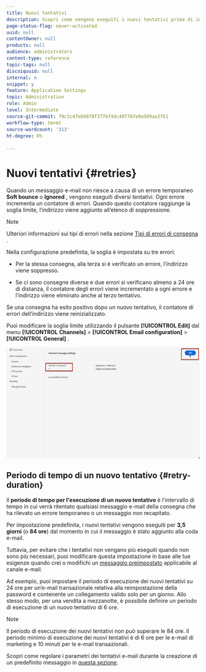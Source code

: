 ```yaml
---
title: Nuovi tentativi
description: Scopri come vengono eseguiti i nuovi tentativi prima di inviare un indirizzo all’elenco di soppressione
page-status-flag: never-activated
uuid: null
contentOwner: null
products: null
audience: administrators
content-type: reference
topic-tags: null
discoiquuid: null
internal: n
snippet: y
feature: Application Settings
topic: Administration
role: Admin
level: Intermediate
source-git-commit: 79c3c47eb6978f377bf4dc49f787e9a509aa3f61
workflow-type: tm+mt
source-wordcount: '313'
ht-degree: 0%

---
```



# Nuovi tentativi {#retries}

Quando un messaggio e-mail non riesce a causa di un errore temporaneo **Soft bounce** o **Ignored** , vengono eseguiti diversi tentativi. Ogni errore incrementa un contatore di errori. Quando questo contatore raggiunge la soglia limite, l’indirizzo viene aggiunto all’elenco di soppressione.

>[!NOTE]
>
>Ulteriori informazioni sui tipi di errori nella sezione [Tipi di errori di consegna](../suppression-list.md#delivery-failures) .

Nella configurazione predefinita, la soglia è impostata su tre errori:

* Per la stessa consegna, alla terza si è verificato un errore, l’indirizzo viene soppresso.

* Se ci sono consegne diverse e due errori si verificano almeno a 24 ore di distanza, il contatore degli errori viene incrementato a ogni errore e l’indirizzo viene eliminato anche al terzo tentativo.

Se una consegna ha esito positivo dopo un nuovo tentativo, il contatore di errori dell’indirizzo viene reinizializzato.

Puoi modificare la soglia limite utilizzando il pulsante **[!UICONTROL Edit]** dal menu **[!UICONTROL Channels]** > **[!UICONTROL Email configuration]** > **[!UICONTROL General]** .

![](../assets/retries-edition.png)

<!--The minimum delay between retries and the maximum number of retries to be performed are based on how well an IP is performing, both historically and currently, at a given domain.-->

## Periodo di tempo di un nuovo tentativo {#retry-duration}

Il **periodo di tempo per l&#39;esecuzione di un nuovo tentativo** è l&#39;intervallo di tempo in cui verrà ritentato qualsiasi messaggio e-mail della consegna che ha rilevato un errore temporaneo o un messaggio non recapitato.

Per impostazione predefinita, i nuovi tentativi vengono eseguiti per **3,5 giorni** (o **84 ore**) dal momento in cui il messaggio è stato aggiunto alla coda e-mail.

Tuttavia, per evitare che i tentativi non vengano più eseguiti quando non sono più necessari, puoi modificare questa impostazione in base alle tue esigenze quando crei o modifichi un [messaggio preimpostato](message-presets.md) applicabile al canale e-mail.

Ad esempio, puoi impostare il periodo di esecuzione dei nuovi tentativi su 24 ore per un’e-mail transazionale relativa alla reimpostazione della password e contenente un collegamento valido solo per un giorno. Allo stesso modo, per una vendita a mezzanotte, è possibile definire un periodo di esecuzione di un nuovo tentativo di 6 ore.

>[!NOTE]
>
>Il periodo di esecuzione dei nuovi tentativi non può superare le 84 ore. Il periodo minimo di esecuzione dei nuovi tentativi è di 6 ore per le e-mail di marketing e 10 minuti per le e-mail transazionali.

Scopri come regolare i parametri dei tentativi e-mail durante la creazione di un predefinito messaggio in [questa sezione](message-presets.md#create-message-preset).

<!--After 3.5 days, any message in the retry queue will be removed from the queue and sent back as a bounce.-->